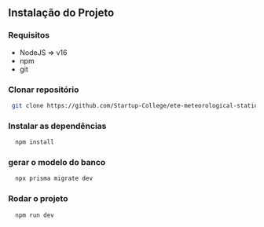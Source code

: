 ## Instalação  do Projeto

### Requisitos

- NodeJS => v16
- npm
- git

### Clonar repositório

```bash
 git clone https://github.com/Startup-College/ete-meteorological-station-api.git
```


### Instalar as dependências

```bash
  npm install
```


### gerar o modelo do banco

```bash
  npx prisma migrate dev
```

### Rodar o projeto

```bash
  npm run dev
```


